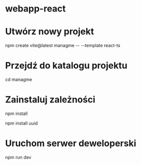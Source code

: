 # webapp-react
 
# Utwórz nowy projekt
npm create vite@latest managme -- --template react-ts

# Przejdź do katalogu projektu
cd managme

# Zainstaluj zależności
npm install

npm install uuid

# Uruchom serwer deweloperski
npm run dev